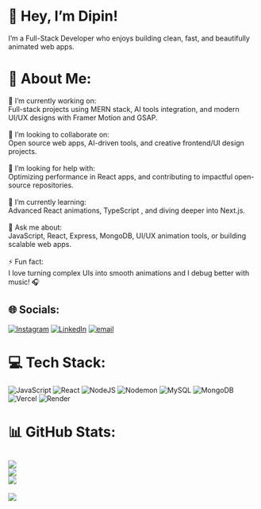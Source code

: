 
# 👋 Hey, I’m Dipin!
I’m a Full-Stack Developer who enjoys building clean, fast, and beautifully animated web apps.  

# 💫 About Me:
🔭 I’m currently working on:  <br>Full-stack projects using MERN stack, AI tools integration, and modern UI/UX designs with Framer Motion and GSAP.<br><br>👯 I’m looking to collaborate on:  <br>Open source web apps, AI-driven tools, and creative frontend/UI design projects.<br><br>🤝 I’m looking for help with:  <br> Optimizing performance in React apps, and contributing to impactful open-source repositories.<br><br>🌱 I’m currently learning:  <br>Advanced React animations, TypeScript , and diving deeper into Next.js.<br><br>💬 Ask me about:  <br>JavaScript, React, Express, MongoDB, UI/UX animation tools, or building scalable web apps.<br><br>⚡ Fun fact:  <br>I love turning complex UIs into smooth animations and I debug better with music! 🎧<br>
## 🌐 Socials:
[![Instagram](https://img.shields.io/badge/Instagram-%23E4405F.svg?logo=Instagram&logoColor=white)](https://instagram.com/dipinkharayat_03)
[![LinkedIn](https://img.shields.io/badge/LinkedIn-%230077B5.svg?logo=linkedin&logoColor=white)](https://www.linkedin.com/in/dipin-kharayat)
[![email](https://img.shields.io/badge/Email-D14836?logo=gmail&logoColor=white)](mailto:dipinkharayat@gmail.com) 

# 💻 Tech Stack:
![JavaScript](https://img.shields.io/badge/javascript-%23323330.svg?style=for-the-badge&logo=javascript&logoColor=%23F7DF1E) ![React](https://img.shields.io/badge/react-%2320232a.svg?style=for-the-badge&logo=react&logoColor=%2361DAFB) ![NodeJS](https://img.shields.io/badge/node.js-6DA55F?style=for-the-badge&logo=node.js&logoColor=white) ![Nodemon](https://img.shields.io/badge/NODEMON-%23323330.svg?style=for-the-badge&logo=nodemon&logoColor=%BBDEAD) ![MySQL](https://img.shields.io/badge/mysql-4479A1.svg?style=for-the-badge&logo=mysql&logoColor=white) ![MongoDB](https://img.shields.io/badge/MongoDB-%234ea94b.svg?style=for-the-badge&logo=mongodb&logoColor=white) ![Vercel](https://img.shields.io/badge/vercel-%23000000.svg?style=for-the-badge&logo=vercel&logoColor=white) ![Render](https://img.shields.io/badge/Render-%46E3B7.svg?style=for-the-badge&logo=render&logoColor=white)
# 📊 GitHub Stats:
![](https://github-readme-stats.vercel.app/api?username=Dipin003&theme=gotham&hide_border=false&include_all_commits=true&count_private=true)<br/>
![](https://nirzak-streak-stats.vercel.app/?user=Dipin003&theme=gotham&hide_border=false)<br/>
![](https://github-readme-stats.vercel.app/api/top-langs/?username=Dipin003&theme=gotham&hide_border=false&include_all_commits=true&count_private=true&layout=compact)
---
[![](https://visitcount.itsvg.in/api?id=Dipin003&icon=9&color=9)](https://visitcount.itsvg.in)

<!-- Proudly created with GPRM ( https://gprm.itsvg.in ) -->
